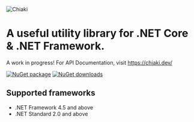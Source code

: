 ![Chiaki](https://chiaki.dev/images/logo.png "Chiaki Logo")

# A useful utility library for .NET Core & .NET Framework.

A work in progress! For API Documentation, visit https://chiaki.dev/

[![NuGet package](https://img.shields.io/nuget/v/Chiaki.svg?style=popout)](https://www.nuget.org/packages/Chiaki/)
[![NuGet downloads](https://img.shields.io/nuget/dt/Chiaki)](https://www.nuget.org/packages/Chiaki/)

## Supported frameworks

* .NET Framework 4.5 and above
* .NET Standard 2.0 and above